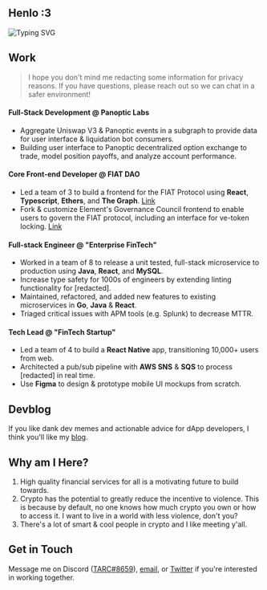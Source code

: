 ## Henlo :3
![Typing SVG](https://readme-typing-svg.demolab.com?font=Fira+Code&duration=4200&pause=2400&color=86F4F5&center=true&vCenter=true&width=420&height=69&lines=Hey+there!+I'm+0xTARC%2C+a+'web3'+dev)

## Work
> I hope you don't mind me redacting some information for privacy reasons. If you have questions, please reach out so we can chat in a safer environment!

#### Full-Stack Development @ Panoptic Labs
* Aggregate Uniswap V3 & Panoptic events in a subgraph to provide data for user interface & liquidation bot consumers.
* Building user interface to Panoptic decentralized option exchange to trade, model position payoffs, and analyze account performance.

#### Core Front-end Developer @ FIAT DAO
* Led a team of 3 to build a frontend for the FIAT Protocol using **React**, **Typescript**, **Ethers**, and **The Graph**. [Link](https://github.com/fiatdao/fiat-ui-i)
* Fork & customize Element's Governance Council frontend to enable users to govern the FIAT protocol, including an interface for ve-token locking. [Link](https://github.com/fiatdao/gov-ui-ii)

#### Full-stack Engineer @ "Enterprise FinTech"
* Worked in a team of 8 to release a unit tested, full-stack microservice to production using **Java**, **React**, and **MySQL**.
* Increase type safety for 1000s of engineers by extending linting functionality for [redacted].
* Maintained, refactored, and added new features to existing microservices in **Go**, **Java** & **React**.
* Triaged critical issues with APM tools (e.g. Splunk) to decrease MTTR.

#### Tech Lead @ "FinTech Startup"
* Led a team of 4 to build a **React Native** app, transitioning 10,000+ users from web.
* Architected a pub/sub pipeline with **AWS SNS** & **SQS** to process [redacted] in real time.
* Use **Figma** to design & prototype mobile UI mockups from scratch.

## Devblog
If you like dank dev memes and actionable advice for dApp developers, I think you'll like my [blog](https://0xtarc.substack.com/).

## Why am I Here?
1. High quality financial services for all is a motivating future to build towards.
2. Crypto has the potential to greatly reduce the incentive to violence. This is because by default, no one knows how much crypto you own or how to access it. I want to live in a world with less violence, don't you?
3. There's a lot of smart & cool people in crypto and I like meeting y'all.

## Get in Touch
Message me on Discord ([TARC#8659](969663184317345813)), [email](mailto:0xtarc@protonmail.com), or [Twitter](https://twitter.com/0xTARC) if you're interested in working together.
